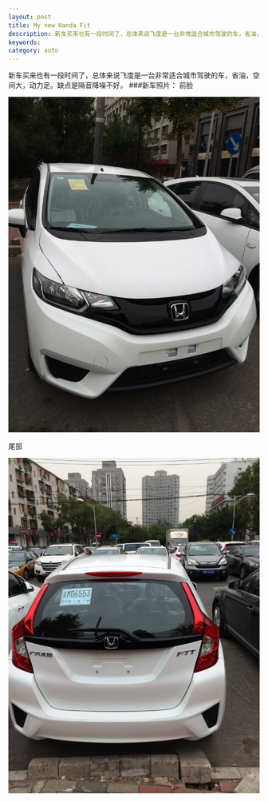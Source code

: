 ```yaml
---
layout: post
title: My new Handa Fit
description: 新车买来也有一段时间了，总体来说飞度是一台非常适合城市驾驶的车，省油，空间大，动力足。
keywords: 
category: auto
---
```

新车买来也有一段时间了，总体来说飞度是一台非常适合城市驾驶的车，省油，空间大，动力足。缺点是隔音降噪不好。
###新车照片：
前脸

![刚提车回来的样子](/images/post/2014/001.JPG)

尾部

![刚提车回来的样子](/images/post/2014/002.JPG)
